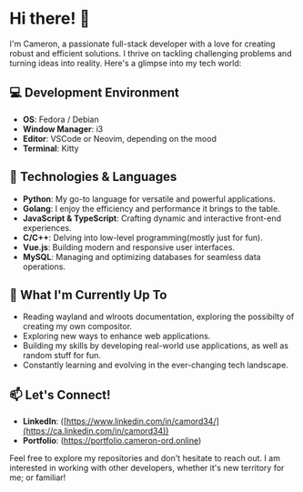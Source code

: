 # Hi there! 👋

I'm Cameron, a passionate full-stack developer with a love for creating robust and efficient solutions. I thrive on tackling challenging problems and turning ideas into reality. Here's a glimpse into my tech world:

## 💻 Development Environment
- **OS**: Fedora / Debian
- **Window Manager**: i3 
- **Editor**: VSCode or Neovim, depending on the mood
- **Terminal**: Kitty

## 🔧 Technologies & Languages
- **Python**: My go-to language for versatile and powerful applications.
- **Golang**: I enjoy the efficiency and performance it brings to the table.
- **JavaScript & TypeScript**: Crafting dynamic and interactive front-end experiences.
- **C/C++**: Delving into low-level programming(mostly just for fun).
- **Vue.js**: Building modern and responsive user interfaces.
- **MySQL**: Managing and optimizing databases for seamless data operations.

## 🚀 What I'm Currently Up To
- Reading wayland and wlroots documentation, exploring the possibilty of creating my own compositor.
- Exploring new ways to enhance web applications.
- Building my skills by developing real-world use applications, as well as random stuff for fun.
- Constantly learning and evolving in the ever-changing tech landscape.

## 📫 Let's Connect!
- **LinkedIn**: ([https://www.linkedin.com/in/camord34/](https://ca.linkedin.com/in/camord34))
- **Portfolio**: (https://portfolio.cameron-ord.online)

Feel free to explore my repositories and don't hesitate to reach out. I am interested in working with other developers, whether it's new territory for me; or familiar!
